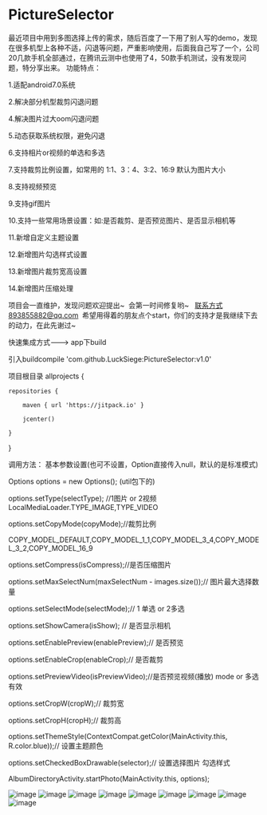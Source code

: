 # PictureSelector
最近项目中用到多图选择上传的需求，随后百度了一下用了别人写的demo，发现在很多机型上各种不适，闪退等问题，严重影响使用，后面我自己写了一个，公司20几款手机全部通过，在腾讯云测中也使用了4，50款手机测试，没有发现问题，特分享出来。
功能特点： 

1.适配android7.0系统

2.解决部分机型裁剪闪退问题

4.解决图片过大oom闪退问题

5.动态获取系统权限，避免闪退

6.支持相片or视频的单选和多选

7.支持裁剪比例设置，如常用的  1:1、3：4、3:2、16:9 默认为图片大小

8.支持视频预览

9.支持gif图片

10.支持一些常用场景设置：如:是否裁剪、是否预览图片、是否显示相机等

11.新增自定义主题设置

12.新增图片勾选样式设置

13.新增图片裁剪宽高设置

14.新增图片压缩处理

项目会一直维护，发现问题欢迎提出~  会第一时间修复哟~   联系方式893855882@qq.com  希望用得着的朋友点个start，你们的支持才是我继续下去的动力，在此先谢过~

快速集成方式--->
app下build

引入buildcompile 'com.github.LuckSiege:PictureSelector:v1.0'

项目根目录 
allprojects {

    repositories {
    
        maven { url 'https://jitpack.io' }
        
        jcenter()
        
    }
}

调用方法：
基本参数设置(也可不设置，Option直接传入null，默认的是标准模式)

 Options options = new Options(); (util包下的)
 
 options.setType(selectType); //1图片 or 2视频 LocalMediaLoader.TYPE_IMAGE,TYPE_VIDEO
 
 options.setCopyMode(copyMode);//裁剪比例

 COPY_MODEL_DEFAULT,COPY_MODEL_1_1,COPY_MODEL_3_4,COPY_MODEL_3_2,COPY_MODEL_16_9
 
 options.setCompress(isCompress);//是否压缩图片
 
 options.setMaxSelectNum(maxSelectNum - images.size());// 图片最大选择数量
 
 options.setSelectMode(selectMode);// 1 单选 or 2多选
 
 options.setShowCamera(isShow); // 是否显示相机
 
 options.setEnablePreview(enablePreview);// 是否预览
 
 options.setEnableCrop(enableCrop);// 是否裁剪
 
 options.setPreviewVideo(isPreviewVideo);//是否预览视频(播放) mode or 多选有效
 
 options.setCropW(cropW);// 裁剪宽
 
 options.setCropH(cropH);// 裁剪高
 
 options.setThemeStyle(ContextCompat.getColor(MainActivity.this, R.color.blue));// 设置主题颜色
 
 options.setCheckedBoxDrawable(selector);// 设置选择图片 勾选样式
 
 AlbumDirectoryActivity.startPhoto(MainActivity.this, options);


![image](https://github.com/LuckSiege/PictureSelector/blob/master/image/A574F86A9A9F42A77D03B0ACC9E761C9.jpg)
![image](https://github.com/LuckSiege/PictureSelector/blob/master/image/ABE302D298BD56DEC871F4464E64646F.jpg)
![image](https://github.com/LuckSiege/PictureSelector/blob/master/image/66C119A6BD918EAF9418324836C34BA6.jpg)
![image](https://github.com/LuckSiege/PictureSelector/blob/master/image/5F1513BFD9490AF153E3E30840964FB1.jpg)
![image](https://github.com/LuckSiege/PictureSelector/blob/master/image/BA7C4A038613182020DA9CE0152DA5D4.jpg)
![image](https://github.com/LuckSiege/PictureSelector/blob/master/image/0F918EB15954836F59A95A3F7E0D2012.jpg)
![image](https://github.com/LuckSiege/PictureSelector/blob/master/image/2AEDE4E52CC095F5896E066C59DDDF85.jpg)
![image](https://github.com/LuckSiege/PictureSelector/blob/master/image/36C818DEDF2A5AA745CD699FBBF67E7F.jpg)
![image](https://github.com/LuckSiege/PictureSelector/blob/master/image/9B433C9C47C3FCA7BC42D6E3B6F27698.jpg)
